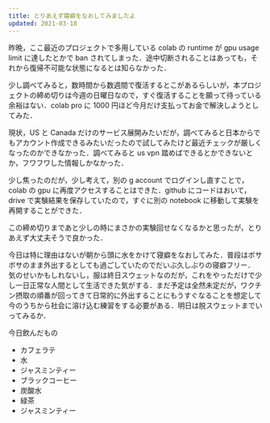 ```yaml
---
title: とりあえず寝癖をなおしてみましたよ
updated: 2021-03-18
---
```

昨晩，ここ最近のプロジェクトで多用している colab の runtime が gpu usage limit に達したとかで ban されてしまった．途中切断されることはあっても，それから復帰不可能な状態になるとは知らなかった．

少し調べてみると，数時間から数週間で復活するとこがあるらしいが，本プロジェクトの締め切りは今週の日曜日なので，すぐ復活することを願って待っている余裕はない．colab pro に 1000 円ほど今月だけ支払ってお金で解決しようとしてみた．

現状，US と Canada だけのサービス展開みたいだが，調べてみると日本からでもアカウント作成できるみたいだったので試してみたけど最近チェックが厳しくなったのかできなかった．調べてみると us vpn 踏めばできるとかできないとか，フワフワした情報しかなかった．

少し焦ったのだが，少し考えて，別の g account でログインし直すことで，colab の gpu に再度アクセスすることはできた．github にコードはおいて，drive で実験結果を保存していたので，すぐに別の notebook に移動して実験を再開することができた．

この締め切りまであと少しの時にまさかの実験回せなくなるかと思ったが，とりあえず大丈夫そうで良かった．


今日は特に理由はないが朝から頭に水をかけて寝癖をなおしてみた．普段はボサボサのまま外出するとしても過ごしていたのでだいぶ久しぶりの寝癖フリー．
気のせいかもしれないし，服は終日スウェットなのだが，これをやっただけで少し一日正常な人間として生活できた気がする．まだ予定は全然未定だが，ワクチン摂取の順番が回ってきて日常的に外出することにもうすぐなることを想定して今のうちから社会に溶け込む練習をする必要がある．明日は脱スウェットまでいってみるか．


今日飲んだもの

- カフェラテ
- 水
- ジャスミンティー
- ブラックコーヒー
- 炭酸水
- 緑茶
- ジャスミンティー
